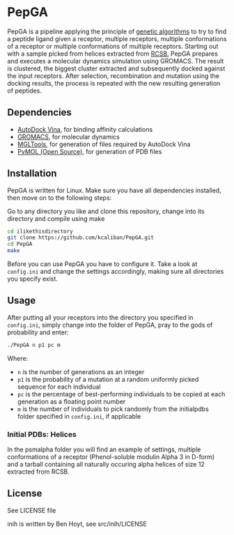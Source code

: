 # PepGA

PepGA is a pipeline applying the principle of [genetic algorithms](https://en.wikipedia.org/wiki/Genetic_algorithm)
to try to find a peptide ligand given a receptor, multiple receptors,
multiple conformations of a receptor or multiple conformations of multiple receptors.
Starting out with a sample
picked from helices extracted from [RCSB](https://www.rcsb.org/),
PepGA prepares and executes a molecular dynamics simulation using GROMACS.
The result is clustered, the biggest cluster extracted and subsequently
docked against the input receptors. After selection, recombination and
mutation using the docking results, the process is repeated with the new
resulting generation of peptides.

## Dependencies

* [AutoDock Vina](http://vina.scripps.edu/), for binding affinity calculations
* [GROMACS](http://www.gromacs.org/), for molecular dynamics
* [MGLTools](http://mgltools.scripps.edu/), for generation of files required by AutoDock Vina
* [PyMOL (Open Source)](https://sourceforge.net/projects/pymol/), for generation of PDB files

## Installation

PepGA is written for Linux. Make sure you have all dependencies installed, then
move on to the following steps:

Go to any directory you like and clone this repository, change into its directory
and compile using make
```bash
cd ilikethisdirectory
git clone https://github.com/kcaliban/PepGA.git
cd PepGA
make
```

Before you can use PepGA you have to configure it. Take a look at `config.ini`
and change the settings accordingly, making sure all directories you
specify exist.

## Usage

After putting all your receptors into the directory you specified in
`config.ini`, simply change into the folder of PepGA, pray to the gods
of probability and enter:
```bash
./PepGA n p1 pc m
```
Where:
* `n` is the number of generations as an integer
* `p1` is the probability of a mutation at a random uniformly picked sequence for each individual
* `pc` is the percentage of best-performing individuals to be copied at each generation as a floating point number
* `m` is the number of individuals to pick randomly from the initialpdbs folder specified in `config.ini`, if applicable

### Initial PDBs: Helices

In the psmalpha folder you will find an example of settings, multiple conformations
of a receptor (Phenol-soluble modulin Alpha 3 in D-form) and a tarball containing
all naturally occuring alpha helices of size 12 extracted from RCSB.

## License

See LICENSE file

inih is written by Ben Hoyt, see src/inih/LICENSE
